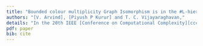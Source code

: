 ```yaml
---
title: "Bounded colour multiplicity Graph Isomorphism is in the #L-hierarchy."
authors: "[V. Arvind], [Piyush P Kurur] and T. C. Vijayaraghavan,"
details: "In the 20th IEEE [Conference on Computational Complexity][ccc] (CCC), pages 13--27,"
pdf: paper
bib: cite
---
```

